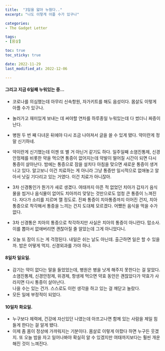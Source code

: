 ```yaml
---
title:  "3일을 앓아 누웠다.."
excerpt: "나도 이렇게 아플 수가 있구나"

categories:
- The Gadget Letter

tags:
- [몸살]

toc: true
toc_sticky: true

date: 2022-11-29
last_modified_at: 2022-12-06

---
```


#### 그리고 지금 6일째 누워있는 중...

- 코로나를 의심했는데 아무리 신속항원, 자가키트를 해도 음성이다. 몸살도 이렇게 아플 수가 있구나.

- 놀러가고 재미있게 보내는 데 써야할 연차를 하루종일 누워있는데 다 썼더니 짜증이 난다.

- 병원 두 번 째 다녀온 뒤에야 다시 조금 나아져서 글을 쓸 수 있게 됐다. 약이란게 정말 신기하네.

- 약이란게 신기했는데 이젠 또 별 거 아닌거 같기도 하다. 일주일째 소염진통제, 신경안정제를 비롯한 약을 먹으면 통증이 없어지는데 약발이 떨어질 시간이 되면 다시 통증이 살아난다. 밤에는 통증으로 잠을 설치다 아침을 맞으면 새로운 통증이 생겨나고 있다. 알고보니 이건 치료하는 게 아니라 그냥 통증만 일시적으로 없애놓고 알아서 낫길 기다리고 있는 거였다. 이건 치료가 아니잖아.

- 3차 신경통인가 뭔가가 새로 생겼다. 여태까지 아픈 적 없었던 치아가 갑자기 음식물을 씹거나 음식물이 없어도 치아끼리 맞닿는 것만으로도 엄청 큰 통증이 느껴진다. 자다가 소리를 지르며 깰 정도로. 진짜 통증이 치아통증까지 이어진 건지, 치아통증으로 착각해서 통증을 느끼는 건지 도대체 모르겠다. 어쨌든 음식을 먹을 수가 없다.
- 3차 신경통은 치아의 통증으로 착각하지만 사실은 치아의 통증이 아니란다. 맙소사. 이를 뽑아서 없애버리면 괜찮아질 줄 알았는데 그게 아니었다니.

- 오늘 또 잠이 드는 게 걱정된다. 내일은 쉬는 날도 아닌데. 출근하면 일은 할 수 있을까. 밥은 어떻게 먹지. 신경외과를 가야 하나.

#### 8일차 일요일.
- 감기는 약이 없다는 말을 들었었는데, 병원은 병을 낫게 해주지 못한다는 걸 알았다. 소염진통제, 신경안정제, 위경제, 항생제 먹으면 약효 동안은 괜찮았다가 약효가 사라지면 다시 통증이 살아난다.  
나을 수는 있는 건가. 스스로도 이런 생각을 하고 있는 걸 깨닫고 놀랐다.  
- 모든 일에 부정적이 되었다.

#### 10일차 화요일.
- 누구보다 체력에, 건강에 자신있던 나였는데 아프고나면 함께 있는 사람을 제일 힘들게 한다는 걸 알게 됐다.
- 이제 좀 몸이 정상에 가까워지는 기분이다. 몸살로 이렇게 아팠다 하면 누구든 웃겠지. 또 오늘 밤을 자고 일어나봐야 확실히 알 수 있겠지만 여태까지보다는 훨씬 개운해진 것이 느껴진다.